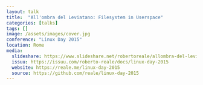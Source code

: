 ```yaml
---
layout: talk
title:  "All'ombra del Leviatano: Filesystem in Userspace"
categories: [talks]
tags: []
image: /assets/images/cover.jpg
conference: "Linux Day 2015"
location: Rome
media:
  slideshare: https://www.slideshare.net/robertoreale/allombra-del-leviatano-filesystem-in-userspace-87942584
  issuu: https://issuu.com/roberto-reale/docs/linux-day-2015
  website: https://reale.me/linux-day-2015
  source: https://github.com/reale/linux-day-2015
---
```

